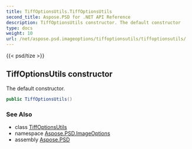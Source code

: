 ```yaml
---
title: TiffOptionsUtils.TiffOptionsUtils
second_title: Aspose.PSD for .NET API Reference
description: TiffOptionsUtils constructor. The default constructor
type: docs
weight: 10
url: /net/aspose.psd.imageoptions/tiffoptionsutils/tiffoptionsutils/
---
```

{{< psd/tize >}}
## TiffOptionsUtils constructor

The default constructor.

```csharp
public TiffOptionsUtils()
```

### See Also

* class [TiffOptionsUtils](../)
* namespace [Aspose.PSD.ImageOptions](../../tiffoptionsutils/)
* assembly [Aspose.PSD](../../../)


